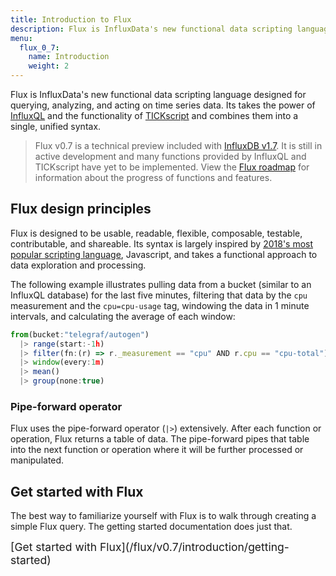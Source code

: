```yaml
---
title: Introduction to Flux
description: Flux is InfluxData's new functional data scripting language designed for querying, analyzing, and acting on time series data.
menu:
  flux_0_7:
    name: Introduction
    weight: 2
---
```


Flux is InfluxData's new functional data scripting language designed for querying, analyzing, and acting on time series data.
Its takes the power of [InfluxQL](/influxdb/latest/query_language/spec/) and the functionality of [TICKscript](https://docs.influxdata.com/kapacitor/v1.5/tick/introduction/) and combines them into a single, unified syntax.

> Flux v0.7 is a technical preview included with [InfluxDB v1.7](/influxdb/v1.7).
> It is still in active development and many functions provided by InfluxQL and TICKscript
> have yet to be implemented. View the [Flux roadmap](#) for information about the progress
> of functions and features.

## Flux design principles
Flux is designed to be usable, readable, flexible, composable, testable, contributable, and shareable.
Its syntax is largely inspired by [2018's most popular scripting language](https://insights.stackoverflow.com/survey/2018#technology),
Javascript, and takes a functional approach to data exploration and processing.

The following example illustrates pulling data from a bucket (similar to an InfluxQL database) for the last five minutes,
filtering that data by the `cpu` measurement and the `cpu=cpu-usage` tag, windowing the data in 1 minute intervals,
and calculating the average of each window:

```js
from(bucket:"telegraf/autogen")
  |> range(start:-1h)
  |> filter(fn:(r) => r._measurement == "cpu" AND r.cpu == "cpu-total")
  |> window(every:1m)
  |> mean()
  |> group(none:true)
```

### Pipe-forward operator
Flux uses the pipe-forward operator (`|>`) extensively. After each function or operation,
Flux returns a table of data. The pipe-forward pipes that table into the next
function or operation where it will be further processed or manipulated.

## Get started with Flux
The best way to familiarize yourself with Flux is to walk through creating a simple Flux query.
The getting started documentation does just that.

<span style="font-size:1.25em">
  [Get started with Flux](/flux/v0.7/introduction/getting-started)
</span>

